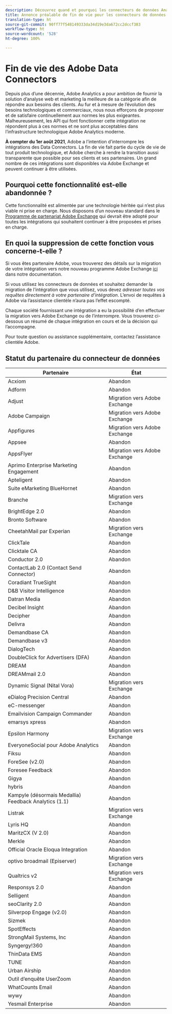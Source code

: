```yaml
---
description: Découvrez quand et pourquoi les connecteurs de données Analytics seront bientôt en fin de vie.
title: Annonce préalable de fin de vie pour les connecteurs de données Analytics
translation-type: ht
source-git-commit: 90ff77f548149333da34d19e3da672cc2dccf383
workflow-type: ht
source-wordcount: '528'
ht-degree: 100%

---
```



# Fin de vie des Adobe Data Connectors

Depuis plus d’une décennie, Adobe Analytics a pour ambition de fournir la solution d’analyse web et marketing la meilleure de sa catégorie afin de répondre aux besoins des clients. Au fur et à mesure de l’évolution des besoins technologiques et commerciaux, nous nous efforçons de proposer et de satisfaire continuellement aux normes les plus exigeantes.  Malheureusement, les API qui font fonctionner cette intégration ne répondent plus à ces normes et ne sont plus acceptables dans l’infrastructure technologique Adobe Analytics moderne.

**À compter du 1er août 2021**, Adobe a l’intention d’interrompre les intégrations des Data Connectors. La fin de vie fait partie du cycle de vie de tout produit technologique, et Adobe cherche à rendre la transition aussi transparente que possible pour ses clients et ses partenaires. Un grand nombre de ces intégrations sont disponibles via Adobe Exchange et peuvent continuer à être utilisées.

## Pourquoi cette fonctionnalité est-elle abandonnée ?

Cette fonctionnalité est alimentée par une technologie héritée qui n’est plus viable ni prise en charge. Nous disposons d’un nouveau standard dans le [Programme de partenariat Adobe Exchange](https://partners.adobe.com/exchangeprogram/experiencecloud) qui devrait être adopté pour toutes les intégrations qui souhaitent continuer à être proposées et prises en charge.

## En quoi la suppression de cette fonction vous concerne-t-elle ?

Si vous êtes partenaire Adobe, vous trouverez des détails sur la migration de votre intégration vers notre nouveau programme Adobe Exchange [ici](https://adobeexchangeec.zendesk.com/hc/en-us/articles/360003867071-Adobe-Analytics-Integration-Tools) dans notre documentation.

Si vous utilisez les connecteurs de données et souhaitez demander la migration de l’intégration que vous utilisez, vous devez *adresser toutes vos requêtes directement à votre partenaire d’intégration*. L’envoi de requêtes à Adobe via l’assistance clientèle n’aura pas l’effet escompté.

Chaque société fournissant une intégration a eu la possibilité d’en effectuer la migration vers Adobe Exchange ou de l’interrompre. Vous trouverez ci-dessous un résumé de chaque intégration en cours et de la décision qui l’accompagne.

Pour toute question ou assistance supplémentaire, contactez l’assistance clientèle Adobe.

## Statut du partenaire du connecteur de données

| Partenaire | État |
| --- | --- |
| Acxiom | Abandon |
| Adform | Abandon |
| Adjust | Migration vers Adobe Exchange |
| Adobe Campaign | Migration vers Adobe Exchange |
| Appfigures | Migration vers Adobe Exchange |
| Appsee | Abandon |
| AppsFlyer | Migration vers Adobe Exchange |
| Aprimo Enterprise Marketing Engagement | Abandon |
| Apteligent | Abandon |
| Suite eMarketing BlueHornet | Abandon |
| Branche | Migration vers Exchange |
| BrightEdge 2.0 | Abandon |
| Bronto Software | Abandon |
| CheetahMail par Experian | Migration vers Exchange |
| ClickTale | Abandon |
| Clicktale CA | Abandon |
| Conductor 2.0 | Abandon |
| ContactLab 2.0 (Contact Send Connector) | Abandon |
| Coradiant TrueSight | Abandon |
|  D&amp;B Visitor Intelligence | Abandon |
| Datran Media | Abandon |
| Decibel Insight | Abandon |
| Decipher | Abandon |
| Delivra | Abandon |
| Demandbase CA | Abandon |
| Demandbase v3 | Abandon |
| DialogTech | Abandon |
| DoubleClick for Advertisers (DFA) | Abandon |
| DREAM | Abandon |
| DREAMmail 2.0 | Abandon |
| Dynamic Signal (Nital Vora) | Migration vers Exchange |
| eDialog Precision Central | Abandon |
| eC-messenger | Abandon |
| Emailvision Campaign Commander | Abandon |
| emarsys xpress | Abandon |
| Epsilon Harmony | Migration vers Exchange |
| EveryoneSocial pour Adobe Analytics | Abandon |
| Fiksu | Abandon |
| ForeSee (v2.0) | Abandon |
| Foresee Feedback | Abandon |
| Gigya | Abandon |
| hybris | Abandon |
| Kampyle (désormais Medallia) Feedback Analytics (1.1) | Abandon |
| Listrak | Migration vers Exchange |
| Lyris HQ | Abandon |
| MaritzCX (V 2.0) | Abandon |
| Merkle | Abandon |
| Official Oracle Eloqua Integration | Abandon |
| optivo broadmail (Episerver) | Migration vers Exchange |
| Qualtrics v2 | Migration vers Exchange |
| Responsys 2.0 | Abandon |
| Selligent | Abandon |
| seoClarity 2.0 | Abandon |
| Silverpop Engage (v2.0) | Abandon |
| Sizmek | Abandon |
| SpotEffects | Abandon |
| StrongMail Systems, Inc | Abandon |
| Syngergy!360 | Abandon |
| ThinData EMS | Abandon |
| TUNE | Abandon |
| Urban Airship | Abandon |
| Outil d’enquête UserZoom | Abandon |
| WhatCounts Email | Abandon |
| wywy | Abandon |
| Yesmail Enterprise | Abandon |

